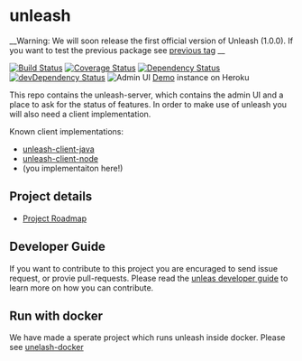 # unleash

__Warning: We will soon release the first official version of Unleash (1.0.0). If you want to test the previous package see [previous tag](https://github.com/unleash/unleash/tree/v1.0.0-alpha.2) __ 

[![Build Status](https://travis-ci.org/Unleash/unleash.svg?branch=master)](https://travis-ci.org/Unleash/unleash)
[![Coverage Status](https://coveralls.io/repos/github/Unleash/unleash/badge.svg?branch=master)](https://coveralls.io/github/Unleash/unleash?branch=master)
[![Dependency Status](https://david-dm.org/Unleash/unleash.svg)](https://david-dm.org/Unleash/unleash)
[![devDependency Status](https://david-dm.org/Unleash/unleash/dev-status.svg)](https://david-dm.org/Unleash/unleash#info=devD)
![Admin UI](https://cloud.githubusercontent.com/assets/572/5873775/3ddc1a66-a2fa-11e4-923c-0a9569605dad.png)
[Demo](http://unleash.herokuapp.com/) instance on Heroku

This repo contains the unleash-server, which contains the admin UI and a place to ask for the status of features. In order to make use of unleash you will also need a client implementation.

Known client implementations:
- [unleash-client-java](https://github.com/unleash/unleash-client-java)
- [unleash-client-node](https://github.com/unleash/unleash-client-node)
- (you implementaiton here!)

## Project details
- [Project Roadmap](https://github.com/unleash/unleash/wiki/Roadmap)

## Developer Guide
If you want to contribute to this project you are encuraged to send issue request, or provie pull-requests. 
Please read the [unleas developer guide](./docs/developer-guide.md) to learn more on how you can contribute. 

## Run with docker
We have made a sperate project which runs unleash inside docker. Please see [unelash-docker](https://github.com/Unleash/unleash-docker)
